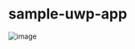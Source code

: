 # sample-uwp-app

![image](https://github.com/pankshar611/sample-uwp-app/assets/107645371/d57850a3-5ea9-49e4-a7dc-599dbb00cbcb)
